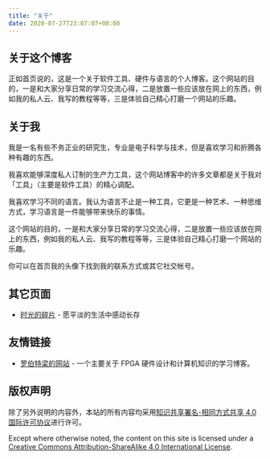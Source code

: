 ```yaml
---
title: "关于"
date: 2020-07-27T23:07:07+08:00
---
```


## 关于这个博客

正如首页说的，这是一个关于软件工具、硬件与语言的个人博客。这个网站的目的，一是和大家分享日常的学习交流心得，二是放置一些应该放在网上的东西，例如我的私人云、我写的教程等等，三是体验自己精心打磨一个网站的乐趣。

## 关于我

我是一名有些不务正业的研究生，专业是电子科学与技术，但是喜欢学习和折腾各种有趣的东西。

我喜欢能够深度私人订制的生产力工具，这个网站博客中的许多文章都是关于我对「工具」（主要是软件工具）的精心调配。

我喜欢学习不同的语言。我认为语言不止是一种工具，它更是一种艺术、一种思维方式，学习语言是一件能够带来快乐的事情。

这个网站的目的，一是和大家分享日常的学习交流心得，二是放置一些应该放在网上的东西，例如我的私人云、我写的教程等等，三是体验自己精心打磨一个网站的乐趣。

你可以在首页我的头像下找到我的联系方式或其它社交帐号。

## 其它页面

- [时光的碎片](https://zyxir.github.io/memories/) - 愿平淡的生活中感动长存

## 友情链接

- [罗伯特梁的网站](https://www.robertliang.club/) - 一个主要关于 FPGA 硬件设计和计算机知识的学习博客。

## 版权声明

除了另外说明的内容外，本站的所有内容均采用[知识共享署名-相同方式共享 4.0 国际许可协议](https://creativecommons.org/licenses/by-sa/4.0/)进行许可。

Except where otherwise noted, the content on this site is licensed under a [Creative Commons Attribution-ShareAlike 4.0 International License](https://creativecommons.org/licenses/by-sa/4.0/).